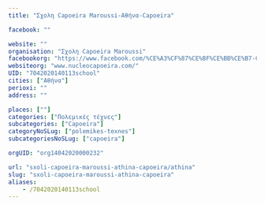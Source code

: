 ```yaml
---
title: "Σχολη Capoeira Maroussi-Αθήνα-Capoeira"

facebook: ""

website: ""
organisation: "Σχολη Capoeira Maroussi"
facebookorg: "https://www.facebook.com/%CE%A3%CF%87%CE%BF%CE%BB%CE%B7-Capoeira-Maroussi-Athens/198266913558420"
websiteorg: "www.nucleocapoeira.com/"
UID: "7042020140113school"
cities: ["Αθήνα"]
perioxi: ""
address: ""

places: [""]
categories: ["Πολεμικές τέχνες"]
subcategories: ["Capoeira"]
categoryNoSLug: ["polemikes-texnes"]
subcategoriesNoSLug: ["capoeira"]

orgUID: "org14042020000232"

url: "sxoli-capoeira-maroussi-athina-capoeira/athina"
slug: "sxoli-capoeira-maroussi-athina-capoeira"
aliases:
    - /7042020140113school
---
```





